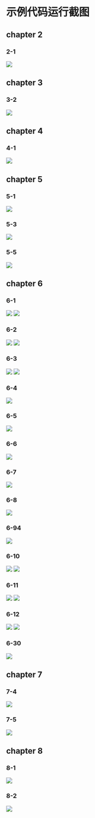 # 示例代码运行截图

## chapter 2

### 2-1

<img src=".\chapter2\2-1.png">

## chapter 3

### 3-2

<img src=".\chapter3\3-2.png">

## chapter 4

### 4-1

<img src=".\chapter4\4-1.png">

## chapter 5

### 5-1

<img src=".\chapter5\5-1.png">

### 5-3

<img src=".\chapter5\5-3.png">

### 5-5

<img src=".\chapter5\5-5.png">

## chapter 6

### 6-1

<img src=".\chapter6\6-1-1.png">

<img src=".\chapter6\6-1-2.png">

### 6-2

<img src=".\chapter6\6-2-1.png">

<img src=".\chapter6\6-2-2.png">

### 6-3

<img src=".\chapter6\6-3-1.png">

<img src=".\chapter6\6-3-2.png">

### 6-4

<img src=".\chapter6\6-4.png">

### 6-5

<img src=".\chapter6\6-5.png">

### 6-6

<img src=".\chapter6\6-6.png">

### 6-7

<img src=".\chapter6\6-7.png">

### 6-8

<img src=".\运行截图\chapter6\6-8.png">

### 6-94

<img src=".\chapter6\6-9.png">

### 6-10

<img src=".\chapter6\6-10-1.png">

<img src=".\chapter6\6-10-2.png">

### 6-11

<img src=".\chapter6\6-11-1.png">

<img src=".\chapter6\6-11-2.png">

### 6-12

<img src=".\chapter6\6-12-1.png">

<img src=".\chapter6\6-12-2.png">

### 6-30

<img src=".\chapter6\6-30.png">

## chapter 7

### 7-4

<img src=".\chapter7\7-4.png">

### 7-5

<img src=".\chapter7\7-5.png">

## chapter 8

### 8-1

<img src=".\chapter8\8-1.png">

### 8-2

<img src=".\chapter8\8-2.png">